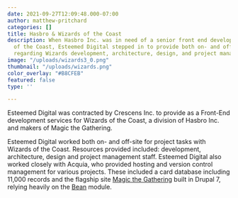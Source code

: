 ```yaml
---
date: 2021-09-27T12:09:48.000-07:00
author: matthew-pritchard
categories: []
title: Hasbro & Wizards of the Coast
description: When Hasbro Inc. was in need of a senior front end developer for Wizards
  of the Coast, Esteemed Digital stepped in to provide both on- and off-site expertise
  regarding Wizards development, architecture, design, and project management staff.
image: "/uploads/wizards3_0.png"
thumbnail: "/uploads/wizards.png"
color_overlay: "#B8CFEB"
featured: false
type: ''

---
```

Esteemed Digital was contracted by Crescens Inc. to provide as a Front-End development services for Wizards of the Coast, a division of Hasbro Inc. and makers of Magic the Gathering. 

Esteemed Digital worked both on- and off-site for project tasks with Wizards of the Coast. Resources provided included: development, architecture, design and project management staff. Esteemed Digital also worked closely with Acquia, who provided hosting and version control management for various projects. These included a card database including 11,000 records and the flagship site [Magic the Gathering](http://magic.wizards.com/) built in Drupal 7, relying heavily on the [Bean](https://www.drupal.org/project/bean) module.